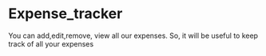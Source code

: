 # Expense_tracker
You can add,edit,remove, view all our expenses. So, it will be useful to keep track of all your expenses
